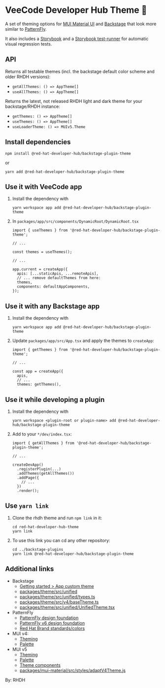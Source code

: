 # VeeCode Developer Hub Theme 🎨

A set of theming options for [MUI Material UI](https://mui.com/material-ui/) and
[Backstage](https://backstage.io/) that look more similar to [PatternFly](https://www.patternfly.org/).

It also includes a [Storybook](https://storybook.js.org/) and
a [Storybook test-runner](https://github.com/storybookjs/test-runner) for automatic visual regression tests.

## API

Returns all testable themes (incl. the backstage default color scheme and older RHDH versions):

- `getAllThemes: () => AppTheme[]`
- `useAllThemes: () => AppTheme[]`

Returns the latest, not released RHDH light and dark theme for your backstage/RHDH instance:

- `getThemes: () => AppTheme[]`
- `useThemes: () => AppTheme[]`
- `useLoaderTheme: () => MUIv5.Theme`

## Install dependencies

```shell
npm install @red-hat-developer-hub/backstage-plugin-theme
```

or

```shell
yarn add @red-hat-developer-hub/backstage-plugin-theme
```

## Use it with VeeCode app


1. Install the dependency with

   ```shell
   yarn workspace app add @red-hat-developer-hub/backstage-plugin-theme
   ```

2. In `packages/app/src/components/DynamicRoot/DynamicRoot.tsx`

   ```tsx
   import { useThemes } from '@red-hat-developer-hub/backstage-plugin-theme';

   // ...

   const themes = useThemes();

   // ...

   app.current = createApp({
     apis: [...staticApis, ...remoteApis],
     // ... remove defaultThemes from here:
     themes,
     components: defaultAppComponents,
   });
   ```

## Use it with any Backstage app

1. Install the dependency with

   ```shell
   yarn workspace app add @red-hat-developer-hub/backstage-plugin-theme
   ```

2. Update `packages/app/src/App.tsx` and apply the themes to `createApp`:

   ```tsx
   import { getThemes } from '@red-hat-developer-hub/backstage-plugin-theme';

   // ...

   const app = createApp({
     apis,
     // ...
     themes: getThemes(),
   ```

## Use it while developing a plugin

1. Install the dependency with

   ```shell
   yarn workspace <plugin-root or plugin-name> add @red-hat-developer-hub/backstage-plugin-theme
   ```

2. Add to your `*/dev/index.tsx`:

   ```tsx
   import { getAllThemes } from '@red-hat-developer-hub/backstage-plugin-theme';

   // ...

   createDevApp()
     .registerPlugin(...)
     .addThemes(getAllThemes())
     .addPage({
       // ...
     })
     .render();
   ```

## Use `yarn link`

1. Clone the rhdh theme and run `npm link` in it:

   ```shell
   cd red-hat-developer-hub-theme
   yarn link
   ```

2. To use this link you can cd any other repository:

   ```shell
   cd ../backstage-plugins
   yarn link @red-hat-developer-hub/backstage-plugin-theme
   ```

## Additional links

- Backstage
  - [Getting started > App custom theme](https://backstage.io/docs/getting-started/app-custom-theme/)
  - [packages/theme/src/unified](https://github.com/backstage/backstage/tree/master/packages/theme/src/unified)
  - [packages/theme/src/unified/types.ts](https://github.com/backstage/backstage/blob/master/packages/theme/src/unified/types.ts)
  - [packages/theme/src/v4/baseTheme.ts](https://github.com/backstage/backstage/blob/master/packages/theme/src/v4/baseTheme.ts)
  - [packages/theme/src/unified/UnifiedTheme.tsx](https://github.com/backstage/backstage/blob/master/packages/theme/src/unified/UnifiedTheme.tsx)
- PatternFly
  - [PatternFly design foundation](https://www.patternfly.org/design-foundations/colors)
  - [PatternFly v6 design foundation](https://staging-v6.patternfly.org/design-foundations/colors)
  - [Red Hat Brand standards/colors](https://www.redhat.com/en/about/brand/standards/color)
- MUI v4:
  - [Theming](https://v4.mui.com/customization/theming/)
  - [Palette](https://v4.mui.com/customization/palette/)
- MUI v5
  - [Theming](https://mui.com/material-ui/customization/theming/)
  - [Palette](https://mui.com/material-ui/customization/palette/)
  - [Theme components](https://mui.com/material-ui/customization/theme-components/)
  - [packages/mui-material/src/styles/adaptV4Theme.js](https://github.com/mui/material-ui/blob/master/packages/mui-material/src/styles/adaptV4Theme.js)

By: RHDH
